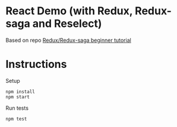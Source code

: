 # React Demo (with Redux, Redux-saga and Reselect)
Based on repo [Redux/Redux-saga beginner tutorial](https://github.com/redux-saga/redux-saga/blob/master/docs/introduction/BeginnerTutorial.md)

# Instructions

Setup

```
npm install
npm start
```

Run tests

```
npm test
```
